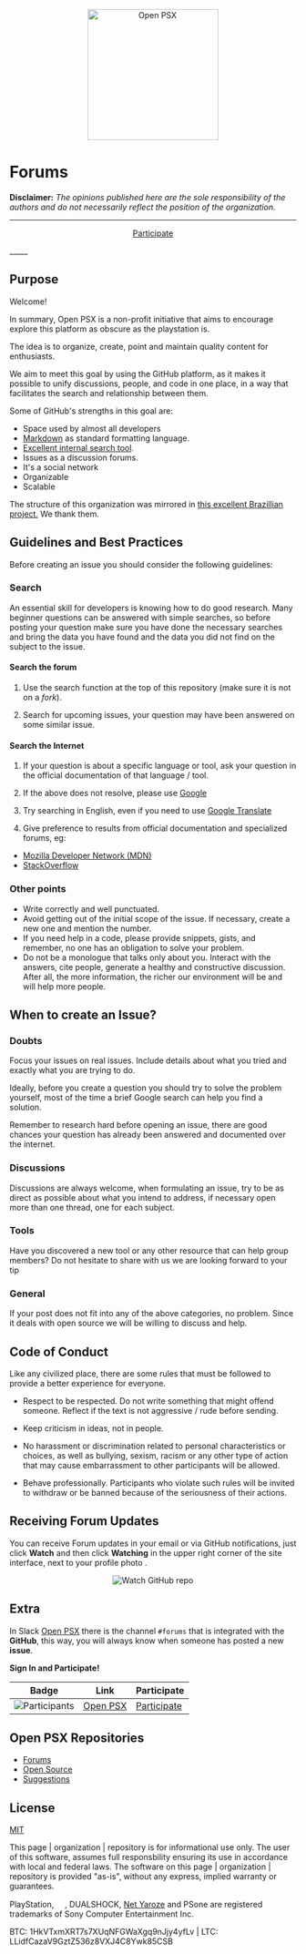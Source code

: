 <p align="center"> <img src="https://avatars1.githubusercontent.com/u/25872736?v=3&u=88df305f23ad1777f473a594596f2b2643779408&s=400" alt="Open PSX" width="230" /> </p>

# Forums

**Disclaimer:** _The opinions published here are the sole responsibility of the authors and do not necessarily reflect the position of the organization._
_____
<p align="center">
<a href="https://github.com/open-psx/forums/issues?q=is%3Aissue+is%3Aopen+sort%3Aupdated-desc">Participate</a>
</p>
_____

## Purpose

Welcome!

In summary, Open PSX is a non-profit initiative that aims to encourage explore this platform as obscure as the playstation is. 

The idea is to organize, create, point and maintain quality content for enthusiasts.

We aim to meet this goal by using the GitHub platform, as it makes it possible to unify discussions, people, and code in one place, in a way that facilitates the search and relationship between them.

Some of GitHub's strengths in this goal are:

* Space used by almost all developers
* [Markdown](https://en.wikipedia.org/wiki/Markdown) as standard formatting language.
* [Excellent internal search tool](https://github.com/search?utf8=).
* Issues as a discussion forums.
* It's a social network
* Organizable
* Scalable

The structure of this organization was mirrored in [this excellent Brazillian project.](http://frontendbr.com.br/) 
We thank them.

## Guidelines and Best Practices

Before creating an issue you should consider the following guidelines:

### Search

An essential skill for developers is knowing how to do good research. Many beginner questions can be answered with simple searches, so before posting your question make sure you have done the necessary searches and bring the data you have found and the data you did not find on the subject to the issue.

#### Search the forum

1. Use the search function at the top of this repository (make sure it is not on a *fork*).

2. Search for upcoming issues, your question may have been answered on some similar issue.

#### Search the Internet

1. If your question is about a specific language or tool, ask your question in the official documentation of that language / tool.

2. If the above does not resolve, please use [Google](https://www.google.com)

3. Try searching in English, even if you need to use [Google Translate](https://translate.google.com)

4. Give preference to results from official documentation and specialized forums, eg:
  * [Mozilla Developer Network (MDN)](https://developer.mozilla.org/pt-BR/)
  * [StackOverflow](http://stackoverflow.com/)

### Other points

* Write correctly and well punctuated.
* Avoid getting out of the initial scope of the issue. If necessary, create a new one and mention the number.
* If you need help in a code, please provide snippets, gists, and remember, no one has an obligation to solve your problem.
* Do not be a monologue that talks only about you. Interact with the answers, cite people, generate a healthy and constructive discussion. After all, the more information, the richer our environment will be and will help more people.

## When to create an Issue?

### Doubts

Focus your issues on real issues. Include details about what you tried and exactly what you are trying to do.

Ideally, before you create a question you should try to solve the problem yourself, most of the time a brief Google search can help you find a solution.

Remember to research hard before opening an issue, there are good chances your question has already been answered and documented over the internet.

### Discussions

Discussions are always welcome, when formulating an issue, try to be as direct as possible about what you intend to address, if necessary open more than one thread, one for each subject.

### Tools

Have you discovered a new tool or any other resource that can help group members? Do not hesitate to share with us we are looking forward to your tip

### General

If your post does not fit into any of the above categories, no problem. Since it deals with open source we will be willing to discuss and help.

## Code of Conduct

Like any civilized place, there are some rules that must be followed to provide a better experience for everyone.

* Respect to be respected. Do not write something that might offend someone. Reflect if the text is not aggressive / rude before sending.

* Keep criticism in ideas, not in people.

* No harassment or discrimination related to personal characteristics or choices, as well as bullying, sexism, racism or any other type of action that may cause embarrassment to other participants will be allowed.

* Behave professionally. Participants who violate such rules will be invited to withdraw or be banned because of the seriousness of their actions.

## Receiving Forum Updates

You can receive Forum updates in your email or via GitHub notifications, just click **Watch** and then click **Watching** in the upper right corner of the site interface, next to your profile photo .

<p align="center">
  <img src="https://help.github.com/assets/images/help/notifications/watcher_picker.gif" alt="Watch GitHub repo"/>
</p>

## Extra

In Slack [Open PSX](http://open-psx.slack.com) there is the channel `#forums` that is integrated with the **GitHub**, this way, you will always know when someone has posted a new **issue**.

**Sign In and Participate!**

Badge | Link | Participate
----- | ---- | ----------
![Participants](https://open-psx.herokuapp.com/badge.svg) | [Open PSX](https://open-psx.slack.com) | [Participate](https://open-psx.herokuapp.com)

## Open PSX Repositories

- [Forums]()
- [Open Source](https://github.com/frontendbr/open-source)
- [Suggestions](https://github.com/frontendbr/sugestoes)

## License

[MIT](https://raw.githubusercontent.com/frontendbr/forum/master/LICENSE)

This page | organization | repository is for informational use only. The user of this software, assumes full responsbility ensuring its use in accordance with local and federal laws. The software on this page | organization | repository is provided "as-is", without any express, implied warranty or guarantees. 

PlayStation, <img src="http://vignette3.wikia.nocookie.net/playstationallstarsbattleroyale/images/b/bd/PS_buttons.png/revision/latest?cb=20140515142115" height="15">, DUALSHOCK, [Net Yaroze](https://en.wikipedia.org/wiki/Net_Yaroze) and PSone are registered trademarks of Sony Computer Entertainment Inc.

BTC: 1HkVTxmXRT7s7XUqNFGWaXgq9nJjy4yfLv | LTC: LLidfCazaV9GztZ536z8VXJ4C8Ywk85CSB 

